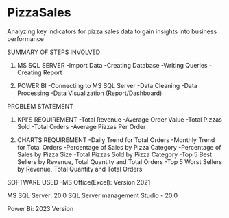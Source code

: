 # PizzaSales
Analyzing key indicators for pizza sales data to gain insights into business performance

SUMMARY OF STEPS INVOLVED

1. MS SQL SERVER
-Import Data
-Creating Database
-Writing Queries
-Creating Report

2. POWER BI
-Connecting to MS SQL Server
-Data Cleaning
-Data Processing
-Data Visualization (Report/Dashboard)


PROBLEM STATEMENT
1. KPI'S REQUIREMENT
-Total Revenue
-Average Order Value
-Total Pizzas Sold
-Total Orders
-Average Pizzas Per Order

2. CHARTS REQUIREMENT
-Daily Trend for Total Orders
-Monthly Trend for Total Orders
-Percentage of Sales by Pizza Category
-Percentage of Sales by Pizza Size
-Total Pizzas Sold by Pizza Category
-Top 5 Best Sellers by Revenue, Total Quantity and Total Orders
-Top 5 Worst Sellers by Revenue, Total Quantity and Total Orders

SOFTWARE USED
-MS Office(Excel): Version 2021

MS SQL Server: 20.0
SQL Server management Studio - 20.0

Power Bi: 2023 Version
